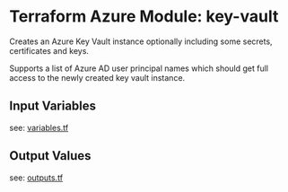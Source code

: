 # Terraform Azure Module: key-vault

Creates an Azure Key Vault instance optionally including some secrets, certificates and keys.

Supports a list of Azure AD user principal names which should get full access to the newly created key vault instance.

## Input Variables

see: [variables.tf](variables.tf)

## Output Values

see: [outputs.tf](outputs.tf)
